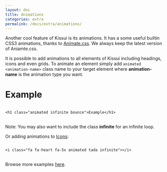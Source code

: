```yaml
---
layout: doc
title: Animations
categories: extra
permalink: /docs/extra/animations/
---
```


<p>Another cool feature of Kissui is its animations. It has a some useful builtin CSS3 animations, thanks to <a href="https://daneden.github.io/animate.css/" target="blank" rel="nofollow">Animate.css</a>. We always keep the latest version of Aniamte.css.</p>

<p>It is possible to add animations to all elements of Kissui including headings, icons and even grids. To animate an element simply add <code>animated &lt;animation-name&gt;</code> class name to your target element where <b>animation-name</b> is the animation type you want.</p>

<h1 class="animated infinite bounce">Example</h1>

<pre class="code-example">
<code class="language-html">
&lt;h1 class=&quot;animated infinite bounce&quot;&gt;Example&lt;/h1&gt;
</code>
</pre>

<p>Note: You may also want to include the class <b>infinite</b> for an infinite loop.</p>


<p>Or adding animations to <a href="/docs/extra/icons" title="Kissui Icons" >Icons</a>:</p>

<p>
<i style="color: #E91E63" class="fa fa-heart fa-5x animated tada infinite"></i>
</p>

<pre class="code-example">
<code class="language-html">
&lt;i class=&quot;fa fa-heart fa-5x animated tada infinite&quot;&gt;&lt;/i&gt;
</code>
</pre>

<p>Browse more examples <a href="https://daneden.github.io/animate.css/" rel="nofollow" target="blank">here</a>.</p>

